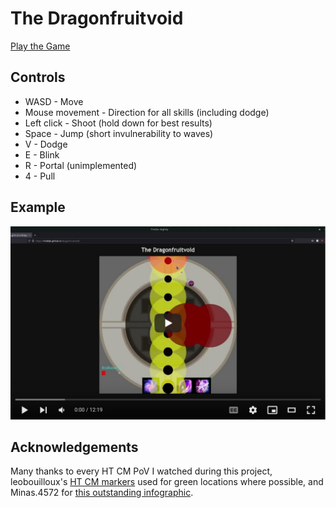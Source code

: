 # The Dragonfruitvoid

[Play the Game](https://hobinjk.github.io/dragonfruitvoid/)

## Controls

- WASD - Move
- Mouse movement - Direction for all skills (including dodge)
- Left click - Shoot (hold down for best results)
- Space - Jump (short invulnerability to waves)
- V - Dodge
- E - Blink
- R - Portal (unimplemented)
- 4 - Pull

## Example

[![Video of a full clear](docs/embed-screenshot.png)](https://www.youtube.com/watch?v=Jg-T_XyI_v0)

## Acknowledgements

Many thanks to every HT CM PoV I watched during this project, leobouilloux's
[HT CM markers](https://github.com/leobouilloux/GW2_HTCM_Markers) used for
green locations where possible, and Minas.4572 for [this outstanding
infographic](https://cdn.discordapp.com/attachments/1024098233921843241/1026976393810157659/unknown.png).

